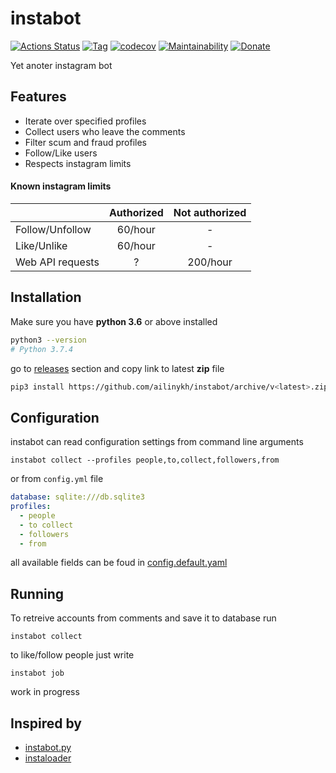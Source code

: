 # instabot

[![Actions Status](https://github.com/ailinykh/instabot/workflows/build/badge.svg)](https://github.com/ailinykh/instabot/actions)
[![Tag](https://img.shields.io/github/v/tag/ailinykh/instabot)](https://github.com/ailinykh/instabot/tags)
[![codecov](https://codecov.io/gh/ailinykh/instabot/branch/master/graph/badge.svg)](https://codecov.io/gh/ailinykh/instabot)
[![Maintainability](https://api.codeclimate.com/v1/badges/dc42ab1ed9378d03bc4f/maintainability)](https://codeclimate.com/github/ailinykh/instabot/maintainability)
[![Donate](https://img.shields.io/badge/Paypal-DONATE-blue.svg?logo=paypal)](https://www.paypal.me/anthonyilinykh/10)

Yet anoter instagram bot

## Features

- Iterate over specified profiles
- Collect users who leave the comments
- Filter scum and fraud profiles
- Follow/Like users
- Respects instagram limits

#### Known instagram limits

|   | Authorized | Not authorized |
| --- | :---: | :---: |
| Follow/Unfollow  | 60/hour  | - |
| Like/Unlike  | 60/hour  | - |
| Web API requests | ? | 200/hour |

## Installation
Make sure you have __python 3.6__ or above installed

```bash
python3 --version
# Python 3.7.4
```

go to [releases](https://github.com/ailinykh/instabot/releases) section and copy link to latest __zip__ file

```bash
pip3 install https://github.com/ailinykh/instabot/archive/v<latest>.zip
```

## Configuration
instabot can read configuration settings from command line arguments

```
instabot collect --profiles people,to,collect,followers,from
```

or from `config.yml` file

```yaml
database: sqlite:///db.sqlite3
profiles:
  - people
  - to collect
  - followers
  - from
```

all available fields can be foud in [config.default.yaml](https://github.com/ailinykh/instabot/blob/master/config.default.yml)

## Running

To retreive accounts from comments and save it to database run

```
instabot collect
```

to like/follow people just write

```
instabot job
```

work in progress

## Inspired by

- [instabot.py](https://github.com/instabot-py/instabot.py)
- [instaloader](https://github.com/instaloader/instaloader)
